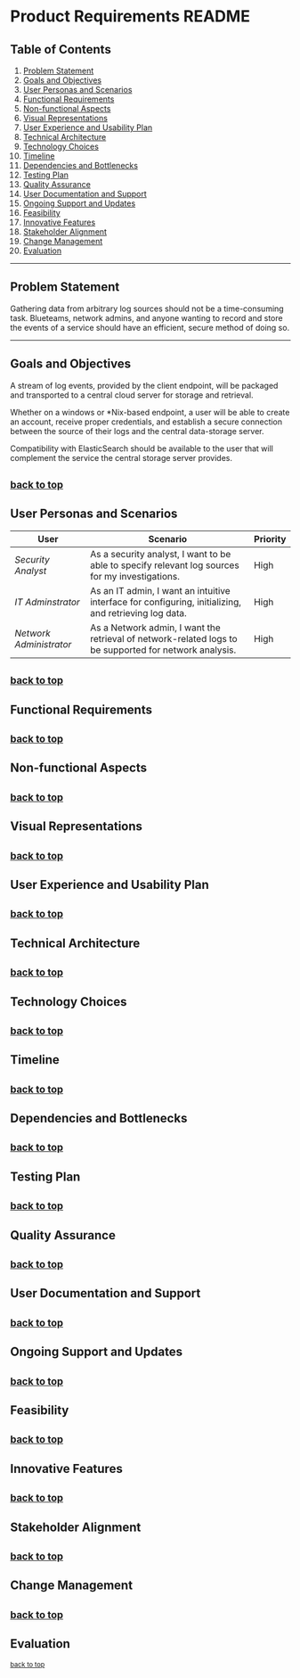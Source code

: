 # Product Requirements README

## Table of Contents

1. [Problem Statement](#problem-statement)
2. [Goals and Objectives](#goals-and-objectives)
3. [User Personas and Scenarios](#user-personas-and-scenarios)
4. [Functional Requirements](#functional-requirements)
5. [Non-functional Aspects](#non-functional-aspects)
6. [Visual Representations](#visual-representations)
7. [User Experience and Usability Plan](#user-experience-and-usability-plan)
8. [Technical Architecture](#technical-architecture)
9. [Technology Choices](#technology-choices)
10. [Timeline](#timeline)
11. [Dependencies and Bottlenecks](#dependencies-and-bottlenecks)
12. [Testing Plan](#testing-plan)
13. [Quality Assurance](#quality-assurance)
14. [User Documentation and Support](#user-documentation-and-support)
15. [Ongoing Support and Updates](#ongoing-support-and-updates)
16. [Feasibility](#feasibility)
17. [Innovative Features](#innovative-features)
18. [Stakeholder Alignment](#stakeholder-alignment)
19. [Change Management](#change-management)
20. [Evaluation](#evaluation)

---

## Problem Statement

Gathering data from arbitrary log sources should not be a time-consuming task.
Blueteams, network admins, and anyone wanting to record and store the events 
of a service should have an efficient, secure method of doing so.

---

## Goals and Objectives

A stream of log events, provided by the client endpoint, will be packaged and
transported to a central cloud server for storage and retrieval. 

Whether on a windows or \*Nix-based endpoint, a user will be able to create an
account, receive proper credentials, and establish a secure connection between
the source of their logs and the central data-storage server.

Compatibility with ElasticSearch should be available to the user that will
complement the service the central storage server provides.


<a href="#table-of-contents" style="font-size: smaller;">back to top</a>
---

## User Personas and Scenarios
| **User**           | **Scenario** | **Priority** |
|--------------------|--------------|--------------|
| *Security Analyst* | As a security analyst, I want to be able to specify relevant log sources for my investigations. |  High   |
| *IT Adminstrator*  | As an IT admin, I want an intuitive interface for configuring, initializing, and retrieving log data. | High | 
| *Network Administrator* | As a Network admin, I want the retrieval of network-related logs to be supported for network analysis. | High |


<a href="#table-of-contents" style="font-size: smaller;">back to top</a>
---

## Functional Requirements


<a href="#table-of-contents" style="font-size: smaller;">back to top</a>
---

## Non-functional Aspects


<a href="#table-of-contents" style="font-size: smaller;">back to top</a>
---

## Visual Representations


<a href="#table-of-contents" style="font-size: smaller;">back to top</a>
---

## User Experience and Usability Plan


<a href="#table-of-contents" style="font-size: smaller;">back to top</a>
---

## Technical Architecture


<a href="#table-of-contents" style="font-size: smaller;">back to top</a>
---

## Technology Choices


<a href="#table-of-contents" style="font-size: smaller;">back to top</a>
---

## Timeline


<a href="#table-of-contents" style="font-size: smaller;">back to top</a>
---


## Dependencies and Bottlenecks


<a href="#table-of-contents" style="font-size: smaller;">back to top</a>
---

## Testing Plan


<a href="#table-of-contents" style="font-size: smaller;">back to top</a>
---

## Quality Assurance


<a href="#table-of-contents" style="font-size: smaller;">back to top</a>
---

## User Documentation and Support


<a href="#table-of-contents" style="font-size: smaller;">back to top</a>
---

## Ongoing Support and Updates


<a href="#table-of-contents" style="font-size: smaller;">back to top</a>
---

## Feasibility


<a href="#table-of-contents" style="font-size: smaller;">back to top</a>
---

## Innovative Features


<a href="#table-of-contents" style="font-size: smaller;">back to top</a>
---

## Stakeholder Alignment

<a href="#table-of-contents" style="font-size: smaller;">back to top</a>
---

## Change Management

<a href="#table-of-contents" style="font-size: smaller;">back to top</a>
---

## Evaluation

<a href="#table-of-contents" style="font-size: smaller;">back to top</a>

